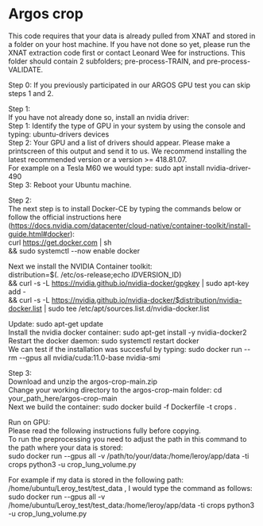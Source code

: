 # Argos crop

This code requires that your data is already pulled from XNAT and stored in a folder on your host machine. If you have not done so yet, please run the XNAT extraction code first or contact Leonard Wee for instructions. This folder should contain 2 subfolders; pre-process-TRAIN, and pre-process-VALIDATE.

Step 0:
If you previously participated in our ARGOS GPU test you can skip steps 1 and 2.

Step 1:  
If you have not already done so, install an nvidia driver:  
	Step 1: Identify the type of GPU in your system by using the console and typing: ubuntu-drivers devices  
	Step 2: Your GPU and a list of drivers should appear. Please make a printscreen of this output and send it to us. We recommend 				installing the latest recommended version or a version >= 418.81.07.  
			For example on a Tesla M60 we would type: sudo apt install nvidia-driver-490  
	Step 3: Reboot your Ubuntu machine.

Step 2:  
The next step is to install Docker-CE by typing the commands below or follow the official instructions here (https://docs.nvidia.com/datacenter/cloud-native/container-toolkit/install-guide.html#docker):   
curl https://get.docker.com | sh \
&& sudo systemctl --now enable docker

Next we install the NVIDIA Container toolkit:  
distribution=$(. /etc/os-release;echo $ID$VERSION_ID) \
   && curl -s -L https://nvidia.github.io/nvidia-docker/gpgkey | sudo apt-key add - \
   && curl -s -L https://nvidia.github.io/nvidia-docker/$distribution/nvidia-docker.list | sudo tee /etc/apt/sources.list.d/nvidia-docker.list

Update: sudo apt-get update  
Install the nvidia docker container: sudo apt-get install -y nvidia-docker2  
Restart the docker daemon: sudo systemctl restart docker  
We can test if the installation was succesful by typing: sudo docker run --rm --gpus all nvidia/cuda:11.0-base nvidia-smi  


Step 3:  
Download and unzip the argos-crop-main.zip  
Change your working directory to the argos-crop-main folder: cd your_path_here/argos-crop-main  
Next we build the container: sudo docker build -f Dockerfile -t crops .  

Run on GPU:\
Please read the following instructions fully before copying.\
To run the preprocessing you need to adjust the path in this command to the path where your data is stored:\
sudo docker run --gpus all -v /path/to/your/data:/home/leroy/app/data -ti crops python3 -u crop_lung_volume.py

For example if my data is stored in the following path: /home/ubuntu/Leroy_test/test_data , I would type the command as follows:\
sudo docker run --gpus all -v /home/ubuntu/Leroy_test/test_data:/home/leroy/app/data -ti crops python3 -u crop_lung_volume.py


